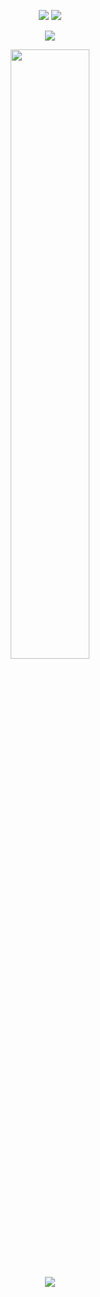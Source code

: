 <p align = "center">
<img src = "https://github-readme-stats.vercel.app/api?username=GrassyUnknown&show_icons=true&theme=tokyonight&line_height=27">
<img src = "https://github-readme-stats.vercel.app/api/top-langs/?username=GrassyUnknown&theme=radical">
</p>
<p align = "center">
<img src = "https://github-profile-trophy.vercel.app/?username=GrassyUnknown&theme=juicyfresh&rank=-?" >
</p>
<p align = "center">
<img width="50%" src="https://github-readme-streak-stats.herokuapp.com/?user=GrassyUnknown&show_icons=true&locale=en&layout=compact&theme=radical&line_height=0" >
</p>
<p align = "center">
<img src = "https://i0.hdslb.com/bfs/article/789b5dbafbab4ad32ac1edcf00bdfdfda5f3c099.gif">
</p>

